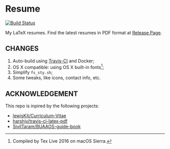 Resume
===

[![Build Status](https://travis-ci.org/yumminhuang/resume.svg?branch=master)](https://travis-ci.org/yumminhuang/resume)

My LaTeX resumes. Find the latest resumes in PDF format at [Release Page](https://github.com/yumminhuang/resume/releases/latest).

## CHANGES

1. Auto-build using [Travis-CI](https://travis-ci.org/yumminhuang/resume) and Docker;
2. OS X compatible: using OS X built-in fonts[^1];
3. Simplify `fs_sty.sh`;
4. Some tweaks, like icons, contact info, etc.

[^1]: Compiled by Tex Live 2016 on macOS Sierra.

## ACKNOWLEDGEMENT

This repo is inpired by the following projects:
* [lewisKit/Curriculum-Vitae](https://github.com/lewisKit/Curriculum-Vitae)
* [harshjv/travis-ci-latex-pdf](https://github.com/harshjv/travis-ci-latex-pdf)
* [SivilTaram/BUAAOS-guide-book](https://github.com/SivilTaram/BUAAOS-guide-book)
